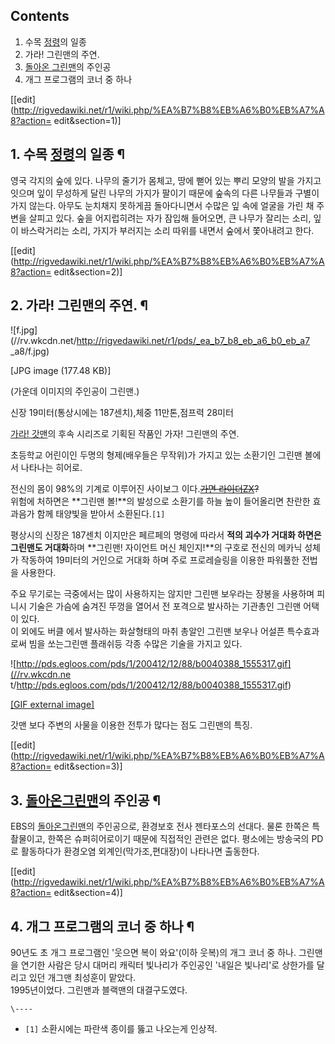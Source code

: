 ## Contents

    

1. 수목 [정령](%EC%A0%95%EB%A0%B9.md)의 일종 
2. 가라! 그린맨의 주연. 
3. [돌아온 그린맨](%EB%8F%8C%EC%95%84%EC%98%A8%20%EA%B7%B8%EB%A6%B0%EB%A7%A8.md)의 주인공 
4. 개그 프로그램의 코너 중 하나 

[[edit](http://rigvedawiki.net/r1/wiki.php/%EA%B7%B8%EB%A6%B0%EB%A7%A8?action=
edit&section=1)]

## 1. 수목 [정령](%EC%A0%95%EB%A0%B9.md)의 일종 ¶

영국 각지의 숲에 있다. 나무의 줄기가 몸체고, 땅에 뻗어 있는 뿌리 모양의 발을 가지고 잇으며 잎이 무성하게 달린 나무의 가지가 팔이기
때문에 숲속의 다른 나무들과 구별이 가지 않는다. 아무도 눈치채지 못하게끔 돌아다니면서 수많은 잎 속에 얼굴을 가린 채 주변을 살피고 있다.
숲을 어지럽히려는 자가 잠입해 들어오면, 큰 나무가 잘리는 소리, 잎이 바스락거리는 소리, 가지가 부러지는 소리 따위를 내면서 숲에서
쫓아내려고 한다.

  

[[edit](http://rigvedawiki.net/r1/wiki.php/%EA%B7%B8%EB%A6%B0%EB%A7%A8?action=
edit&section=2)]

## 2. 가라! 그린맨의 주연. ¶

![f.jpg](//rv.wkcdn.net/http://rigvedawiki.net/r1/pds/_ea_b7_b8_eb_a6_b0_eb_a7
_a8/f.jpg)

[JPG image (177.48 KB)]

  
(가운데 이미지의 주인공이 그린맨.)

  

신장 19미터(통상시에는 187센치),체중 11만톤,점프력 28미터

  

[가라! 갓맨](%EA%B0%80%EB%9D%BC%21%20%EA%B0%93%EB%A7%A8.md)의 후속 시리즈로 기획된 작품인
가자! 그린맨의 주연.

  

초등학교 어린이인 두명의 형제(배우들은 무작위)가 가지고 있는 소환기인 그린맨 볼에서 나타나는 히어로.

  

전신의 몸이 98%의 기계로 이루어진 사이보그 이다.<del>[가면 라이더ZX](%EA%B0%80%EB%A9%B4%20%EB%9D%BC%EC%9D%B4%EB%8D%94%20ZX.md)?</del>  
위험에 처하면은 **그린맨 볼!**의 발성으로 소환기를 하늘 높이 들어올리면 찬란한 효과음가 함께 태양빛을 받아서 소환된다.`[1]`

  

평상시의 신장은 187센치 이지만은 페르페의 명령에 따라서 **적의 괴수가 거대화 하면은 그린맨도 거대화**하며 **그린맨! 자이언트 머신
체인지!**의 구호로 전신의 메카닉 성체가 작동하여 19미터의 거인으로 거대화 하며 주로 프로레슬링을 이용한 파워풀한 전법을 사용한다.

  

주요 무기로는 극중에서는 많이 사용하지는 않지만 그린맨 보우라는 장봉을 사용하며 피니시 기술은 가슴에 숨겨진 뚜껑을 열어서 전 포격으로
발사하는 기관총인 그린맨 어택이 있다.  
이 외에도 버클 에서 발사하는 화살형태의 마취 총알인 그린맨 보우나 어설픈 특수효과로써 빔을 쏘는그린맨 플래쉬등 각종 수많은 기술을 가지고
있다.

  

![http://pds.egloos.com/pds/1/200412/12/88/b0040388_1555317.gif](//rv.wkcdn.ne
t/http://pds.egloos.com/pds/1/200412/12/88/b0040388_1555317.gif)

[[GIF external
image]](http://pds.egloos.com/pds/1/200412/12/88/b0040388_1555317.gif)

  
갓맨 보다 주변의 사물을 이용한 전투가 많다는 점도 그린맨의 특징.

  

[[edit](http://rigvedawiki.net/r1/wiki.php/%EA%B7%B8%EB%A6%B0%EB%A7%A8?action=
edit&section=3)]

## 3. [돌아온그린맨](%EB%8F%8C%EC%95%84%EC%98%A8%20%EA%B7%B8%EB%A6%B0%EB%A7%A8.md)의 주인공 ¶

EBS의 [돌아온그린맨](%EB%8F%8C%EC%95%84%EC%98%A8%20%EA%B7%B8%EB%A6%B0%EB%A7%A8.md)의 주인공으로,
환경보호 전사 젠타포스의 선대다. 물론 한쪽은 특촬물이고, 한쪽은 슈퍼히어로이기 때문에 직접적인 관련은 없다. 평소에는 방송국의 PD로
활동하다가 환경오염 외계인(막가조,편대장)이 나타나면 출동한다.

  

[[edit](http://rigvedawiki.net/r1/wiki.php/%EA%B7%B8%EB%A6%B0%EB%A7%A8?action=
edit&section=4)]

## 4. 개그 프로그램의 코너 중 하나 ¶

90년도 초 개그 프로그램인 '웃으면 복이 와요'(이하 웃복)의 개그 코너 중 하나. 그린맨을 연기한 사람은 당시 대머리 캐릭터 빛나리가
주인공인 '내일은 빛나리'로 상한가를 달리고 있던 개그맨 최성훈이 맡았다.  
1995년이었다. 그린맨과 블랙맨의 대결구도였다.

`\----`

  * `[1]` 소환시에는 파란색 종이를 뚫고 나오는게 인상적.

